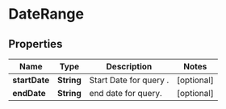 
# DateRange

## Properties
Name | Type | Description | Notes
------------ | ------------- | ------------- | -------------
**startDate** | **String** | Start Date for query . |  [optional]
**endDate** | **String** | end date for query. |  [optional]



